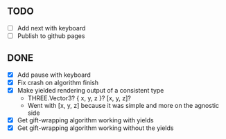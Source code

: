 ## TODO

- [ ] Add next with keyboard
- [ ] Publish to github pages

## DONE

- [x] Add pause with keyboard
- [x] Fix crash on algorithm finish
- [x] Make yielded rendering output of a consistent type
  - THREE.Vector3? { x, y, z }? [x, y, z]?
  - Went with [x, y, z] because it was simple and more on the agnostic side
- [x] Get gift-wrapping algorithm working with yields
- [x] Get gift-wrapping algorithm working without the yields
